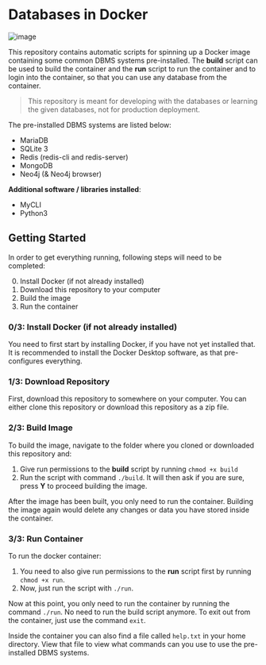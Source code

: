 # Databases in Docker

![image](https://user-images.githubusercontent.com/3810422/172101312-3c5d633f-3b87-41c8-a714-065f22d9e99b.png)

This repository contains automatic scripts for spinning up a Docker image containing some common DBMS systems pre-installed. The **build** script can be used to build the container and the **run** script to run the container and to login into the container, so that you can use any database from the container.

> This repository is meant for developing with the databases or learning the given databases, not for production deployment.

The pre-installed DBMS systems are listed below:
- MariaDB
- SQLite 3
- Redis (redis-cli and redis-server)
- MongoDB
- Neo4j (& Neo4j browser)

**Additional software / libraries installed**:
- MyCLI
- Python3

## Getting Started

In order to get everything running, following steps will need to be completed:

0. Install Docker (if not already installed)
1. Download this repository to your computer
2. Build the image
3. Run the container

### 0/3: Install Docker (if not already installed)

You need to first start by installing Docker, if you have not yet installed that. It is recommended to install the Docker Desktop software, as that pre-configures everything.

### 1/3: Download Repository

First, download this repository to somewhere on your computer. You can either clone this repository or download this repository as a zip file.

### 2/3: Build Image

To build the image, navigate to the folder where you cloned or downloaded this repository and:

1. Give run permissions to the **build** script by running ``chmod +x build``
2. Run the script with command ``./build``. It will then ask if you are sure, press **Y** to proceed building the image.

After the image has been built, you only need to run the container. Building the image again would delete any changes or data you have stored inside the container.

### 3/3: Run Container

To run the docker container:

1. You need to also give run permissions to the **run** script first by running ``chmod +x run``.
2. Now, just run the script with ``./run``.

Now at this point, you only need to run the container by running the command ``./run``. No need to run the build script anymore.
To exit out from the container, just use the command ``exit``.

Inside the container you can also find a file called ``help.txt`` in your home directory. View that file to view what commands can you use to use the pre-installed DBMS systems.
